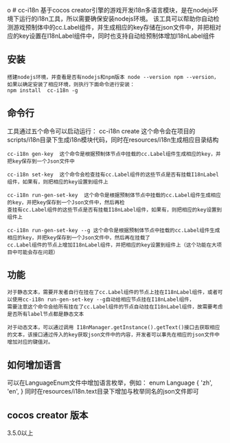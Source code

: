 o # cc-i18n
基于cocos creator引擎的游戏开发i18n多语言模块，是在nodejs环境下运行的i18n工具，所以需要确保安装nodejs环境。
该工具可以帮助你自动检测游戏预制体中的cc.Label组件，并生成相应的key存储在json文件中，并把相对应的key设置在I18nLabel组件中，同时也支持自动给预制体增加I18nLabel组件

## 安装
    搭建nodejs环境，并查看是否有nodejs和npm版本 node --version npm --version，如果以确定安装了相应环境，则执行下面命令进行安装：
    npm install  cc-i18n -g
    
 ## 命令行
 工具通过五个命令可以启动运行：
    cc-i18n create  这个命令会在项目的scripts/i18n目录下生成i18n模块代码，同时在resources/i18n生成相应目录结构

    cc-i18n gen-key  这个命令是根据预制体节点中挂载的cc.Label组件生成相应的key，并把key保存到一个Json文件中

    cc-i18n set-key  这个命令会检查挂有cc.Label组件的这些节点是否有挂载I18nLabel组件，如果有，则把相应的key设置到组件上

    cc-i18n run-gen-set-key  这个命令是根据预制体节点中挂载的cc.Label组件生成相应的key，并把key保存到一个Json文件中，然后再检
    查挂有cc.Label组件的这些节点是否有挂载I18nLabel组件，如果有，则把相应的key设置到组件上

    cc-i18n run-gen-set-key --g 这个命令是根据预制体节点中挂载的cc.Label组件生成相应的key，并把key保存到一个Json文件中，然后再在挂载了
    cc.Label组件的节点上增加I18nLabel组件，并把相应的key设置到组件上（这个功能在大项目中可能会存在问题）
    
  ## 功能
    对于静态文本，需要开发者自行在挂在了cc.Label组件的节点上挂在I18nLabel组件，或者可以使用cc-i18n run-gen-set-key --g自动给相应节点挂在I18nLabel组件，
    需要注意这个命令会给所有挂在了cc.Label组件的节点自动挂在I18nLabel组件，故需要考虑是否所有label节点都是静态文本
    
    对于动态文本，可以通过调用 I18nManager.getInstance().getText()接口去获取相应的文本，该接口通过传入的key获取json文件中的内容，开发者可以事先在相应的json文件中增加对应的键值对。
    
## 如何增加语言
  可以在LanguageEnum文件中增加语言枚举，例如：
      enum Language {
        'zh',
        'en',
    }
    同时在resources/i18n.text目录下增加与枚举同名的json文件即可
    
## cocos creator 版本
  3.5.0以上
